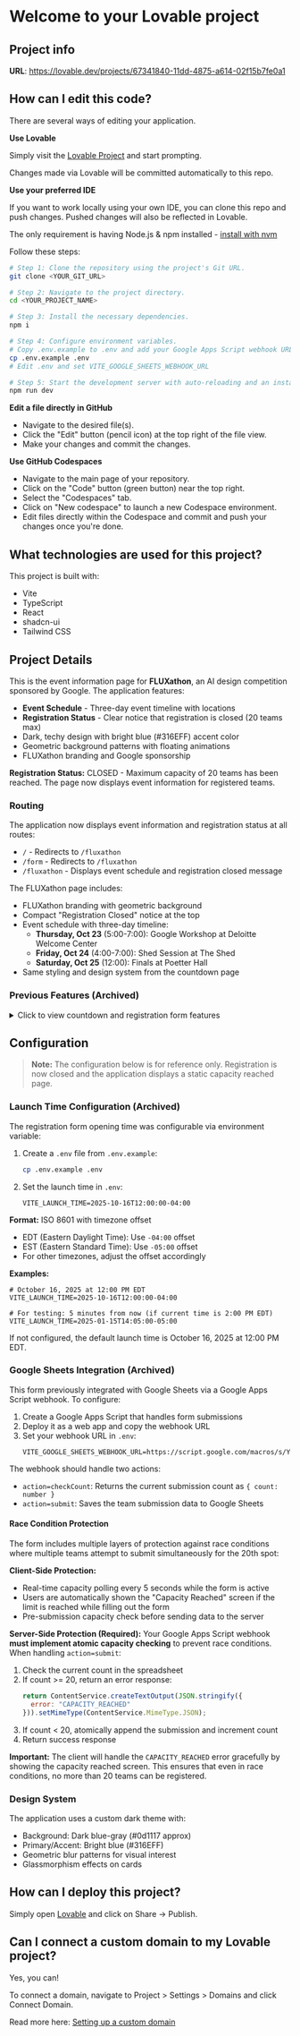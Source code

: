 # Welcome to your Lovable project

## Project info

**URL**: https://lovable.dev/projects/67341840-11dd-4875-a614-02f15b7fe0a1

## How can I edit this code?

There are several ways of editing your application.

**Use Lovable**

Simply visit the [Lovable Project](https://lovable.dev/projects/67341840-11dd-4875-a614-02f15b7fe0a1) and start prompting.

Changes made via Lovable will be committed automatically to this repo.

**Use your preferred IDE**

If you want to work locally using your own IDE, you can clone this repo and push changes. Pushed changes will also be reflected in Lovable.

The only requirement is having Node.js & npm installed - [install with nvm](https://github.com/nvm-sh/nvm#installing-and-updating)

Follow these steps:

```sh
# Step 1: Clone the repository using the project's Git URL.
git clone <YOUR_GIT_URL>

# Step 2: Navigate to the project directory.
cd <YOUR_PROJECT_NAME>

# Step 3: Install the necessary dependencies.
npm i

# Step 4: Configure environment variables.
# Copy .env.example to .env and add your Google Apps Script webhook URL
cp .env.example .env
# Edit .env and set VITE_GOOGLE_SHEETS_WEBHOOK_URL

# Step 5: Start the development server with auto-reloading and an instant preview.
npm run dev
```

**Edit a file directly in GitHub**

- Navigate to the desired file(s).
- Click the "Edit" button (pencil icon) at the top right of the file view.
- Make your changes and commit the changes.

**Use GitHub Codespaces**

- Navigate to the main page of your repository.
- Click on the "Code" button (green button) near the top right.
- Select the "Codespaces" tab.
- Click on "New codespace" to launch a new Codespace environment.
- Edit files directly within the Codespace and commit and push your changes once you're done.

## What technologies are used for this project?

This project is built with:

- Vite
- TypeScript
- React
- shadcn-ui
- Tailwind CSS

## Project Details

This is the event information page for **FLUXathon**, an AI design competition sponsored by Google. The application features:

- **Event Schedule** - Three-day event timeline with locations
- **Registration Status** - Clear notice that registration is closed (20 teams max)
- Dark, techy design with bright blue (#316EFF) accent color
- Geometric background patterns with floating animations
- FLUXathon branding and Google sponsorship

**Registration Status:** CLOSED - Maximum capacity of 20 teams has been reached. The page now displays event information for registered teams.

### Routing

The application now displays event information and registration status at all routes:

- `/` - Redirects to `/fluxathon`
- `/form` - Redirects to `/fluxathon`
- `/fluxathon` - Displays event schedule and registration closed message

The FLUXathon page includes:
- FLUXathon branding with geometric background
- Compact "Registration Closed" notice at the top
- Event schedule with three-day timeline:
  - **Thursday, Oct 23** (5:00-7:00): Google Workshop at Deloitte Welcome Center
  - **Friday, Oct 24** (4:00-7:00): Shed Session at The Shed
  - **Saturday, Oct 25** (12:00): Finals at Poetter Hall
- Same styling and design system from the countdown page

### Previous Features (Archived)

<details>
<summary>Click to view countdown and registration form features</summary>

#### Countdown Feature

The application previously displayed a countdown timer page at the root URL (`/`) that counted down to the configured launch time. The countdown page included:

- Real-time countdown timer in DD:HH:MM:SS format
- Silkscreen pixelated font for retro dot-matrix display aesthetic
- Event schedule cards showing the three-day FLUXathon schedule
- Automatic redirect to registration form (`/form`) when countdown reached zero

#### Launch Time Protection

The registration form at `/form` was protected and showed an error message if accessed before the configured launch time. Users attempting to access the form early would see a "Registration Not Open" message and be automatically redirected back to the countdown page after 3 seconds.

#### Registration Form

The form included:
- Team name input
- Three team member fields (first name, last name, email)
- Email validation for @student.scad.edu addresses
- Real-time capacity tracking (max 20 teams)
- Submission count from Google Sheets
- Race condition protection

</details>

## Configuration

> **Note:** The configuration below is for reference only. Registration is now closed and the application displays a static capacity reached page.

### Launch Time Configuration (Archived)

The registration form opening time was configurable via environment variable:

1. Create a `.env` file from `.env.example`:
   ```bash
   cp .env.example .env
   ```

2. Set the launch time in `.env`:
   ```
   VITE_LAUNCH_TIME=2025-10-16T12:00:00-04:00
   ```

**Format:** ISO 8601 with timezone offset
- EDT (Eastern Daylight Time): Use `-04:00` offset
- EST (Eastern Standard Time): Use `-05:00` offset
- For other timezones, adjust the offset accordingly

**Examples:**
```
# October 16, 2025 at 12:00 PM EDT
VITE_LAUNCH_TIME=2025-10-16T12:00:00-04:00

# For testing: 5 minutes from now (if current time is 2:00 PM EDT)
VITE_LAUNCH_TIME=2025-01-15T14:05:00-05:00
```

If not configured, the default launch time is October 16, 2025 at 12:00 PM EDT.

### Google Sheets Integration (Archived)

This form previously integrated with Google Sheets via a Google Apps Script webhook. To configure:

1. Create a Google Apps Script that handles form submissions
2. Deploy it as a web app and copy the webhook URL
3. Set your webhook URL in `.env`:
   ```
   VITE_GOOGLE_SHEETS_WEBHOOK_URL=https://script.google.com/macros/s/YOUR_SCRIPT_ID/exec
   ```

The webhook should handle two actions:
- `action=checkCount`: Returns the current submission count as `{ count: number }`
- `action=submit`: Saves the team submission data to Google Sheets

#### Race Condition Protection

The form includes multiple layers of protection against race conditions where multiple teams attempt to submit simultaneously for the 20th spot:

**Client-Side Protection:**
- Real-time capacity polling every 5 seconds while the form is active
- Users are automatically shown the "Capacity Reached" screen if the limit is reached while filling out the form
- Pre-submission capacity check before sending data to the server

**Server-Side Protection (Required):**
Your Google Apps Script webhook **must implement atomic capacity checking** to prevent race conditions. When handling `action=submit`:

1. Check the current count in the spreadsheet
2. If count >= 20, return an error response:
   ```javascript
   return ContentService.createTextOutput(JSON.stringify({
     error: "CAPACITY_REACHED"
   })).setMimeType(ContentService.MimeType.JSON);
   ```
3. If count < 20, atomically append the submission and increment count
4. Return success response

**Important:** The client will handle the `CAPACITY_REACHED` error gracefully by showing the capacity reached screen. This ensures that even in race conditions, no more than 20 teams can be registered.

### Design System

The application uses a custom dark theme with:
- Background: Dark blue-gray (#0d1117 approx)
- Primary/Accent: Bright blue (#316EFF)
- Geometric blur patterns for visual interest
- Glassmorphism effects on cards

## How can I deploy this project?

Simply open [Lovable](https://lovable.dev/projects/67341840-11dd-4875-a614-02f15b7fe0a1) and click on Share -> Publish.

## Can I connect a custom domain to my Lovable project?

Yes, you can!

To connect a domain, navigate to Project > Settings > Domains and click Connect Domain.

Read more here: [Setting up a custom domain](https://docs.lovable.dev/features/custom-domain#custom-domain)
